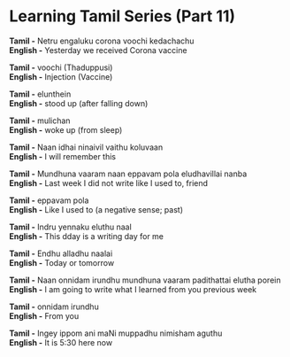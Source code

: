 # Learning Tamil Series (Part 11)

**Tamil -** Netru engaluku corona voochi kedachachu<br/>
**English -** Yesterday we received Corona vaccine

**Tamil -** voochi (Thaduppusi)<br/>
**English -** Injection (Vaccine)

**Tamil -** elunthein<br/>
**English -** stood up (after falling down)

**Tamil -** mulichan<br/>
**English -** woke up (from sleep)

**Tamil -** Naan idhai ninaivil vaithu koluvaan<br/>
**English -** I will remember this

**Tamil -** Mundhuna vaaram naan eppavam pola eludhavillai nanba<br/>
**English -** Last week I did not write like I used to, friend

**Tamil -** eppavam pola<br/>
**English -** Like I used to (a negative sense; past)

**Tamil -** Indru yennaku eluthu naal<br/>
**English -** This dday is a writing day for me

**Tamil -** Endhu alladhu naalai<br/>
**English -** Today or tomorrow

**Tamil -** Naan onnidam irundhu mundhuna vaaram padithattai elutha porein<br/>
**English -** I am going to write what I learned from you previous week

**Tamil -** onnidam irundhu<br/>
**English -** From you

**Tamil -** Ingey ippom ani maNi muppadhu nimisham aguthu<br/>
**English -** It is 5:30 here now

